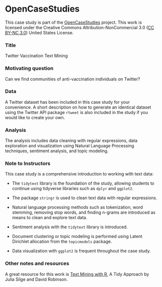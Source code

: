 # OpenCaseStudies

This case study is part of the [OpenCaseStudies]() project. This work is licensed under the Creative Commons Attribution-NonCommercial 3.0 ([CC BY-NC 3.0](https://creativecommons.org/licenses/by-nc/3.0/us/)) United States License.


### Title

Twitter Vaccination Text Mining

### Motivating question

Can we find communities of anti-vaccination individuals  on Twitter?

### Data

A Twitter dataset has been included in this case study for your convenience. A short description on how to generate an identical dataset using the Twitter API package `rtweet` is also included in the study if you would like to create your own.

### Analysis

The analysis includes data cleaning with regular expressions, data exploration and visualization using Natural Language Processing techniques, sentiment analysis, and topic modeling.

### Note to Instructors

This case study is a comprehensive introduction to working with text data:

- The `tidytext` library is the foundation of the study, allowing students to continue using tidyverse libraries such as `dplyr` and `ggplot2`.

- The package `stringr` is used to clean text data with regular expressions.

- Natural language processing methods such as tokenization, word stemming, removing stop words, and finding n-grams are introduced as means to clean and explore text data.

- Sentiment analysis with the `tidytext` library is introduced.

- Document clustering or topic modeling is performed using Latent Dirichlet allocation from the `topicmodels` package.

- Data visualization with `ggplot2` is frequent throughout the case study.

### Other notes and resources

A great resource for this work is [Text Mining with R](https://www.tidytextmining.com/index.html), A Tidy Approach by Julia Silge and David Robinson.
